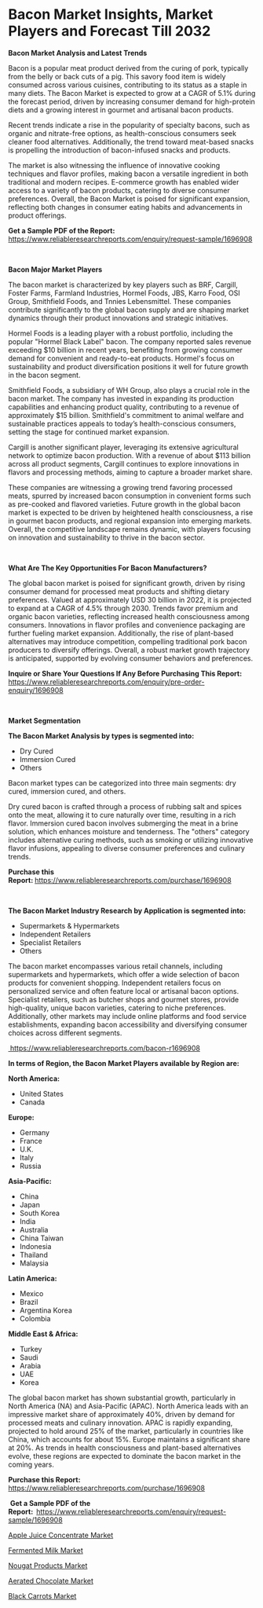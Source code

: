 <p><h1>Bacon Market Insights, Market Players and Forecast Till 2032</h1></p><p><strong>Bacon Market Analysis and Latest Trends</strong></p>
<p><p>Bacon is a popular meat product derived from the curing of pork, typically from the belly or back cuts of a pig. This savory food item is widely consumed across various cuisines, contributing to its status as a staple in many diets. The Bacon Market is expected to grow at a CAGR of 5.1% during the forecast period, driven by increasing consumer demand for high-protein diets and a growing interest in gourmet and artisanal bacon products. </p><p>Recent trends indicate a rise in the popularity of specialty bacons, such as organic and nitrate-free options, as health-conscious consumers seek cleaner food alternatives. Additionally, the trend toward meat-based snacks is propelling the introduction of bacon-infused snacks and products. </p><p>The market is also witnessing the influence of innovative cooking techniques and flavor profiles, making bacon a versatile ingredient in both traditional and modern recipes. E-commerce growth has enabled wider access to a variety of bacon products, catering to diverse consumer preferences. Overall, the Bacon Market is poised for significant expansion, reflecting both changes in consumer eating habits and advancements in product offerings.</p></p>
<p><strong>Get a Sample PDF of the Report:&nbsp;</strong> <a href="https://www.reliableresearchreports.com/enquiry/request-sample/1696908?utm_campaign=34&utm_medium=2&utm_source=Github&utm_content=ia&utm_term=14022025&utm_id=bacon">https://www.reliableresearchreports.com/enquiry/request-sample/1696908</a></p>
<p>&nbsp;</p>
<p><strong>Bacon Major Market Players</strong></p>
<p><p>The bacon market is characterized by key players such as BRF, Cargill, Foster Farms, Farmland Industries, Hormel Foods, JBS, Karro Food, OSI Group, Smithfield Foods, and Tnnies Lebensmittel. These companies contribute significantly to the global bacon supply and are shaping market dynamics through their product innovations and strategic initiatives.</p><p>Hormel Foods is a leading player with a robust portfolio, including the popular "Hormel Black Label" bacon. The company reported sales revenue exceeding $10 billion in recent years, benefiting from growing consumer demand for convenient and ready-to-eat products. Hormel's focus on sustainability and product diversification positions it well for future growth in the bacon segment.</p><p>Smithfield Foods, a subsidiary of WH Group, also plays a crucial role in the bacon market. The company has invested in expanding its production capabilities and enhancing product quality, contributing to a revenue of approximately $15 billion. Smithfield's commitment to animal welfare and sustainable practices appeals to today’s health-conscious consumers, setting the stage for continued market expansion.</p><p>Cargill is another significant player, leveraging its extensive agricultural network to optimize bacon production. With a revenue of about $113 billion across all product segments, Cargill continues to explore innovations in flavors and processing methods, aiming to capture a broader market share.</p><p>These companies are witnessing a growing trend favoring processed meats, spurred by increased bacon consumption in convenient forms such as pre-cooked and flavored varieties. Future growth in the global bacon market is expected to be driven by heightened health consciousness, a rise in gourmet bacon products, and regional expansion into emerging markets. Overall, the competitive landscape remains dynamic, with players focusing on innovation and sustainability to thrive in the bacon sector.</p></p>
<p>&nbsp;</p>
<p><strong>What Are The Key Opportunities For Bacon Manufacturers?</strong></p>
<p><p>The global bacon market is poised for significant growth, driven by rising consumer demand for processed meat products and shifting dietary preferences. Valued at approximately USD 30 billion in 2022, it is projected to expand at a CAGR of 4.5% through 2030. Trends favor premium and organic bacon varieties, reflecting increased health consciousness among consumers. Innovations in flavor profiles and convenience packaging are further fueling market expansion. Additionally, the rise of plant-based alternatives may introduce competition, compelling traditional pork bacon producers to diversify offerings. Overall, a robust market growth trajectory is anticipated, supported by evolving consumer behaviors and preferences.</p></p>
<p><strong>Inquire or Share Your Questions If Any Before Purchasing This Report:</strong> <a href="https://www.reliableresearchreports.com/enquiry/pre-order-enquiry/1696908?utm_campaign=34&utm_medium=2&utm_source=Github&utm_content=ia&utm_term=14022025&utm_id=bacon">https://www.reliableresearchreports.com/enquiry/pre-order-enquiry/1696908</a></p>
<p>&nbsp;</p>
<p><strong>Market Segmentation</strong></p>
<p><strong>The Bacon Market Analysis by types is segmented into:</strong></p>
<p><ul><li>Dry Cured</li><li>Immersion Cured</li><li>Others</li></ul></p>
<p><p>Bacon market types can be categorized into three main segments: dry cured, immersion cured, and others. </p><p>Dry cured bacon is crafted through a process of rubbing salt and spices onto the meat, allowing it to cure naturally over time, resulting in a rich flavor. Immersion cured bacon involves submerging the meat in a brine solution, which enhances moisture and tenderness. The "others" category includes alternative curing methods, such as smoking or utilizing innovative flavor infusions, appealing to diverse consumer preferences and culinary trends.</p></p>
<p><strong>Purchase this Report:&nbsp;</strong><a href="https://www.reliableresearchreports.com/purchase/1696908?utm_campaign=34&utm_medium=2&utm_source=Github&utm_content=ia&utm_term=14022025&utm_id=bacon">https://www.reliableresearchreports.com/purchase/1696908</a></p>
<p>&nbsp;</p>
<p><strong>The Bacon Market Industry Research by Application is segmented into:</strong></p>
<p><ul><li>Supermarkets & Hypermarkets</li><li>Independent Retailers</li><li>Specialist Retailers</li><li>Others</li></ul></p>
<p><p>The bacon market encompasses various retail channels, including supermarkets and hypermarkets, which offer a wide selection of bacon products for convenient shopping. Independent retailers focus on personalized service and often feature local or artisanal bacon options. Specialist retailers, such as butcher shops and gourmet stores, provide high-quality, unique bacon varieties, catering to niche preferences. Additionally, other markets may include online platforms and food service establishments, expanding bacon accessibility and diversifying consumer choices across different segments.</p></p>
<p><a href="https://www.reliableresearchreports.com/bacon-r1696908?utm_campaign=34&utm_medium=2&utm_source=Github&utm_content=ia&utm_term=14022025&utm_id=bacon">&nbsp;https://www.reliableresearchreports.com/bacon-r1696908</a></p>
<p><strong>In terms of Region, the Bacon Market Players available by Region are:</strong></p>
<p>
    <p> <strong> North America: </strong>
        <ul>
            <li>United States</li>
            <li>Canada</li>
        </ul>
        </p> 
    <p> <strong> Europe: </strong>
        <ul>
            <li>Germany</li>
            <li>France</li>
            <li>U.K.</li>
            <li>Italy</li>
            <li>Russia</li>
        </ul>
        </p> 
    <p> <strong> Asia-Pacific: </strong>
        <ul>
            <li>China</li>
            <li>Japan</li>
            <li>South Korea</li>
            <li>India</li>
            <li>Australia</li>
            <li>China Taiwan</li>
            <li>Indonesia</li>
            <li>Thailand</li>
            <li>Malaysia</li>
        </ul>
        </p> 
    <p> <strong> Latin America: </strong>
        <ul>
            <li>Mexico</li>
            <li>Brazil</li>
            <li>Argentina Korea</li>
            <li>Colombia</li>
        </ul>
        </p> 
    <p> <strong> Middle East & Africa: </strong>
        <ul>
            <li>Turkey</li>
            <li>Saudi</li>
            <li>Arabia</li>
            <li>UAE</li>
            <li>Korea</li>
        </ul>
    </p>
    </p>
<p><p>The global bacon market has shown substantial growth, particularly in North America (NA) and Asia-Pacific (APAC). North America leads with an impressive market share of approximately 40%, driven by demand for processed meats and culinary innovation. APAC is rapidly expanding, projected to hold around 25% of the market, particularly in countries like China, which accounts for about 15%. Europe maintains a significant share at 20%. As trends in health consciousness and plant-based alternatives evolve, these regions are expected to dominate the bacon market in the coming years.</p></p>
<p><strong>Purchase this Report: </strong><a href="https://www.reliableresearchreports.com/purchase/1696908?utm_campaign=34&utm_medium=2&utm_source=Github&utm_content=ia&utm_term=14022025&utm_id=bacon">https://www.reliableresearchreports.com/purchase/1696908</a></p>
<p>&nbsp;<strong>Get a Sample PDF of the Report:&nbsp;&nbsp;</strong><a href="https://www.reliableresearchreports.com/enquiry/request-sample/1696908?utm_campaign=34&utm_medium=2&utm_source=Github&utm_content=ia&utm_term=14022025&utm_id=bacon">https://www.reliableresearchreports.com/enquiry/request-sample/1696908</a></p>
<p><strong></strong></p>
<p><p><a href="https://github.com/memorirummy/Market-Research-Report-List-1/blob/main/apple-juice-concentrate-market.md?utm_campaign=34&utm_medium=2&utm_source=Github&utm_content=ia&utm_term=14022025&utm_id=bacon">Apple Juice Concentrate Market</a></p><p><a href="https://github.com/alasmyayock/Market-Research-Report-List-1/blob/main/fermented-milk-market.md?utm_campaign=34&utm_medium=2&utm_source=Github&utm_content=ia&utm_term=14022025&utm_id=bacon">Fermented Milk Market</a></p><p><a href="https://github.com/eusoffyhanty/Market-Research-Report-List-1/blob/main/nougat-products-market.md?utm_campaign=34&utm_medium=2&utm_source=Github&utm_content=ia&utm_term=14022025&utm_id=bacon">Nougat Products Market</a></p><p><a href="https://github.com/aksayvoogdt/Market-Research-Report-List-1/blob/main/aerated-chocolate-market.md?utm_campaign=34&utm_medium=2&utm_source=Github&utm_content=ia&utm_term=14022025&utm_id=bacon">Aerated Chocolate Market</a></p><p><a href="https://github.com/phumlaaijem/Market-Research-Report-List-1/blob/main/black-carrots-market.md?utm_campaign=34&utm_medium=2&utm_source=Github&utm_content=ia&utm_term=14022025&utm_id=bacon">Black Carrots Market</a></p></p>